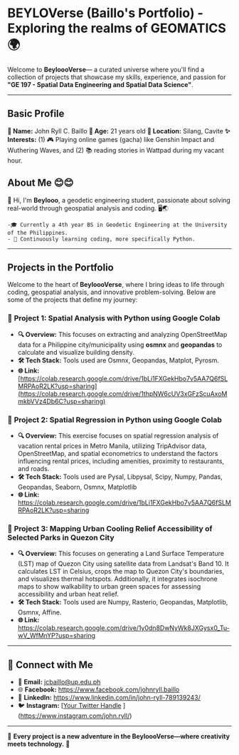 # BEYLOVerse (Baillo's Portfolio) - Exploring the realms of GEOMATICS 🌍

Welcome to **BeyloooVerse**— a curated universe where you'll find a collection of projects that showcase my skills, experience, and passion for **"GE 197 - Spatial Data Engineering and Spatial Data Science"**.

---
## Basic Profile
  **👤 Name:** John Ryll C. Baillo
  **📅 Age:** 21 years old
  **📍 Location:** Silang, Cavite
  **✨ Interests:** (1) 🎮 Playing online games (gacha) like Genshin Impact and Wuthering Waves, and (2) 📚 reading stories in Wattpad during my vacant hour.

## About Me 😊😊

👋 Hi, I'm **Beylooo**, a geodetic engineering student, passionate about solving real-world through geospatial analysis and coding. 🖥️🌏

    -🎓 Currently a 4th year BS in Geodetic Engineering at the University of the Philippines.
    - 🌱 Continuously learning coding, more specifically Python.

---
## **Projects in the Portfolio**
Welcome to the heart of **BeyloooVerse**, where I bring ideas to life through coding, geospatial analysis, and innovative problem-solving. 
Below are some of the projects that define my journey:

### 🌟 **Project 1: Spatial Analysis with Python using Google Colab**  
- **🔍 Overview:** This focuses on extracting and analyzing OpenStreetMap data for a Philippine city/municipality using **osmnx** and **geopandas** to calculate and visualize building density. 
- **🛠️ Tech Stack:** Tools used are Osmnx, Geopandas, Matplot, Pyrosm.
- **🌐 Link:** [https://colab.research.google.com/drive/1bLi1FXGekHbo7v5AA7Q6fSLMRPAoR2LK?usp=sharing](https://colab.research.google.com/drive/1thpNW6cUV3xGFzScuAxoMmkbVVz4Db6C?usp=sharing)

### 🌙 **Project 2: Spatial Regression in Python using Google Colab**  
- **🔍 Overview:** This exercise focuses on spatial regression analysis of vacation rental prices in Metro Manila, utilizing TripAdvisor data, OpenStreetMap, and spatial econometrics to understand the factors influencing rental prices, including amenities, proximity to restaurants, and roads. 
- **🛠️ Tech Stack:** Tools used are Pysal, Libpysal, Scipy, Numpy, Pandas, Geopandas, Seaborn, Osmnx, Matplotlib
- **🌐 Link:** https://colab.research.google.com/drive/1bLi1FXGekHbo7v5AA7Q6fSLMRPAoR2LK?usp=sharing

### 🌠 **Project 3: Mapping Urban Cooling Relief Accessibility of Selected Parks in Quezon City**  
- **🔍 Overview:** This focuses on generating a Land Surface Temperature (LST) map of Quezon City using satellite data from Landsat's Band 10. It calculates LST in Celsius, crops the map to Quezon City's boundaries, and visualizes thermal hotspots. Additionally, it integrates isochrone maps to show walkability to urban green spaces for assessing accessibility and urban heat relief.  
- **🛠️ Tech Stack:** Tools used are Numpy, Rasterio, Geopandas, Matplotlib, Osmnx, Affine.
- **🌐 Link:** https://colab.research.google.com/drive/1y0dn8DwNyWk8JXGysx0_Tu-wV_WfMnYP?usp=sharing 

---

## 🌌 **Connect with Me**  
- 📧 **Email:** jcbaillo@up.edu.ph  
- 🌐 **Facebook:** https://www.facebook.com/johnryll.baillo  
- 💼 **LinkedIn:** https://www.linkedin.com/in/john-ryll-789139243/ 
- 🐦 **Instagram:** [[Your Twitter Handle](#) ](https://www.instagram.com/john.ryll/)
  
---

🌟 **Every project is a new adventure in the BeyloooVerse—where creativity meets technology.** 🌟
